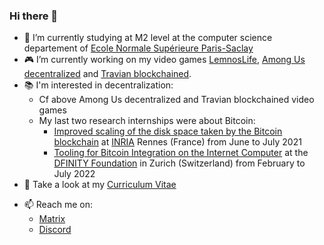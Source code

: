 ### Hi there 👋

- 📖 I’m currently studying at M2 level at the computer science departement of [Ecole Normale Supérieure Paris-Saclay](https://en.wikipedia.org/wiki/%C3%89cole_normale_sup%C3%A9rieure_Paris-Saclay)
- 🎮 I’m currently working on my video games [LemnosLife](https://github.com/Benjamin-Loison/LemnosLife), [Among Us decentralized](https://github.com/Benjamin-Loison/Among-us-decentralized) and [Travian blockchained](https://github.com/Benjamin-Loison/Travian-blockchained).
- 📚 I'm interested in decentralization:
  - Cf above Among Us decentralized and Travian blockchained video games
  - My last two research internships were about Bitcoin:
    - [Improved scaling of the disk space taken by the Bitcoin
blockchain](https://github.com/Benjamin-Loison/Mining-in-Logarithmic-Space) at [INRIA](https://en.wikipedia.org/wiki/French_Institute_for_Research_in_Computer_Science_and_Automation) Rennes (France) from June to July 2021
    - [Tooling for Bitcoin Integration on the Internet
Computer](https://gitlab.com/Benjamin_Loison/tooling-for-bitcoin-integration-on-the-internet-computer) at the [DFINITY Foundation](https://en.wikipedia.org/wiki/Dfinity) in Zurich (Switzerland) from February to July 2022
- 💬 Take a look at my [Curriculum Vitae](https://lemnoslife.com/CV-EN.pdf)
<!-- github link even by forcing raw would be cleaner and could instead redirect CV-EN.pdf on my website to the GitHub -->
<!-- could add a link in my online CV to the French/international version-->
- 📫 Reach me on:
  - [Matrix](https://matrix.to/#/@benjamin_loison:matrix.org)
  - [Discord](https://discord.gg/yCretyYAwQ)
